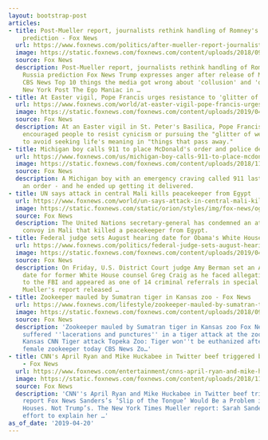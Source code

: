 ```yaml
---
layout: bootstrap-post
articles:
- title: Post-Mueller report, journalists rethink handling of Romney's 2012 Russia
    prediction - Fox News
  url: https://www.foxnews.com/politics/after-mueller-report-journalists-issue-mea-culpas-on-romneys-russia-prediction
  image: https://static.foxnews.com/foxnews.com/content/uploads/2018/09/5c4a01a2-pie.jpg
  source: Fox News
  description: Post-Mueller report, journalists rethink handling of Romney's 2012
    Russia prediction Fox News Trump expresses anger after release of Mueller report
    CBS News Top 10 things the media got wrong about 'collusion' and 'obstruction'
    New York Post The Ego Maniac in …
- title: At Easter vigil, Pope Francis urges resistance to 'glitter of wealth'
  url: https://www.foxnews.com/world/at-easter-vigil-pope-francis-urges-resistance-to-glitter-of-wealth
  image: https://static.foxnews.com/foxnews.com/content/uploads/2019/04/b6e8c64c-pope.jpg
  source: Fox News
  description: At an Easter vigil in St. Peter's Basilica, Pope Francis on Saturday
    encouraged people to resist cynicism or pursuing the "glitter of wealth," and
    to avoid seeking life's meaning in "things that pass away."
- title: Michigan boy calls 911 to place McDonald's order and police deliver
  url: https://www.foxnews.com/us/michigan-boy-calls-911-to-place-mcdonalds-order
  image: https://static.foxnews.com/foxnews.com/content/uploads/2018/11/mcdonalds-istock.jpg
  source: Fox News
  description: A Michigan boy with an emergency craving called 911 last week to place
    an order - and he ended up getting it delivered.
- title: UN says attack in central Mali kills peacekeeper from Egypt
  url: https://www.foxnews.com/world/un-says-attack-in-central-mali-kills-peacekeeper-from-egypt
  image: https://static.foxnews.com/static/orion/styles/img/fox-news/og/og-fox-news.png
  source: Fox News
  description: The United Nations secretary-general has condemned an attack on a U.N.
    convoy in Mali that killed a peacekeeper from Egypt.
- title: Federal judge sets August hearing date for Obama's White House counsel
  url: https://www.foxnews.com/politics/federal-judge-sets-august-hearing-date-for-obamas-white-house-counsel
  image: https://static.foxnews.com/foxnews.com/content/uploads/2019/04/Greg-Craig-Getty-2016.jpg
  source: Fox News
  description: On Friday, U.S. District Court judge Amy Berman set an August 12 court
    date for former White House counsel Greg Craig as he faced allegations of lying
    to the FBI and appeared as one of 14 criminal referrals in special counsel Robert
    Mueller's report released …
- title: Zookeeper mauled by Sumatran tiger in Kansas zoo - Fox News
  url: https://www.foxnews.com/lifestyle/zookeeper-mauled-by-sumatran-tiger-in-kansas-zoo
  image: https://static.foxnews.com/foxnews.com/content/uploads/2018/09/e070b8f3-23_rts1akds.jpg
  source: Fox News
  description: 'Zookeeper mauled by Sumatran tiger in Kansas zoo Fox News A zookeeper
    suffered ''lacerations and punctures'' in a tiger attack at the zoo in Topeka,
    Kansas CNN Tiger attack Topeka Zoo: Tiger won''t be euthanized after attacking
    female zookeeper today CBS News Zo…'
- title: CNN's April Ryan and Mike Huckabee in Twitter beef triggered by Mueller report
    - Fox News
  url: https://www.foxnews.com/entertainment/cnns-april-ryan-and-mike-huckabee-in-twitter-beef-triggered-by-mueller-report
  image: https://static.foxnews.com/foxnews.com/content/uploads/2018/11/Sarah-Sanders-Fort-Wayne.jpg
  source: Fox News
  description: 'CNN''s April Ryan and Mike Huckabee in Twitter beef triggered by Mueller
    report Fox News Sanders’s ‘Slip of the Tongue’ Would Be a Problem in Some White
    Houses. Not Trump’s. The New York Times Mueller report: Sarah Sanders makes tortured
    effort to explain her …'
as_of_date: '2019-04-20'
---
```


